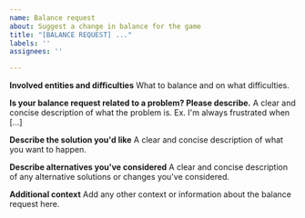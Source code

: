 ```yaml
---
name: Balance request
about: Suggest a change in balance for the game
title: "[BALANCE REQUEST] ..."
labels: ''
assignees: ''

---
```


**Involved entities and difficulties**
What to balance and on what difficulties.

**Is your balance request related to a problem? Please describe.**
A clear and concise description of what the problem is. Ex. I'm always frustrated when [...]

**Describe the solution you'd like**
A clear and concise description of what you want to happen.

**Describe alternatives you've considered**
A clear and concise description of any alternative solutions or changes you've considered.

**Additional context**
Add any other context or information about the balance request here.
